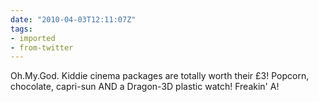 ```yaml
---
date: "2010-04-03T12:11:07Z"
tags:
- imported
- from-twitter
---
```

Oh.My.God. Kiddie cinema packages are totally worth their £3\! Popcorn, chocolate, capri-sun AND a Dragon-3D plastic watch\! Freakin' A\!
